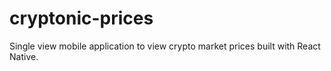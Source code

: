 # cryptonic-prices
Single view mobile application to view crypto market prices built with React Native.
